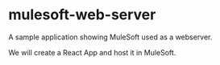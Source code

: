# mulesoft-web-server
A sample application showing MuleSoft used as a webserver.

We will create a React App and host it in MuleSoft.
